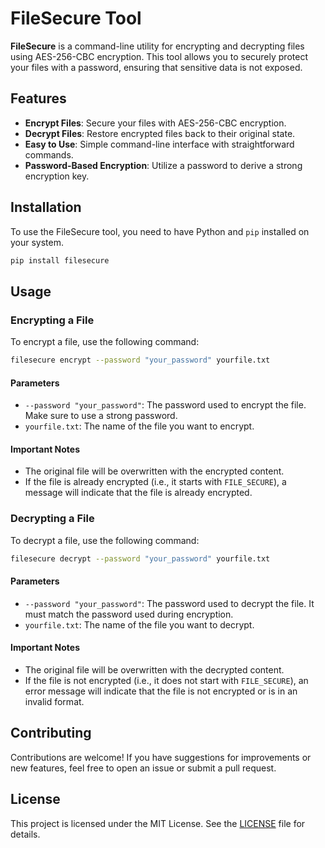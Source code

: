 # FileSecure Tool

**FileSecure** is a command-line utility for encrypting and decrypting files using AES-256-CBC encryption. This tool allows you to securely protect your files with a password, ensuring that sensitive data is not exposed.

## Features

- **Encrypt Files**: Secure your files with AES-256-CBC encryption.
- **Decrypt Files**: Restore encrypted files back to their original state.
- **Easy to Use**: Simple command-line interface with straightforward commands.
- **Password-Based Encryption**: Utilize a password to derive a strong encryption key.

## Installation

To use the FileSecure tool, you need to have Python and `pip` installed on your system.

```bash
pip install filesecure
```

## Usage

### Encrypting a File

To encrypt a file, use the following command:

```bash
filesecure encrypt --password "your_password" yourfile.txt
```
#### Parameters

- `--password "your_password"`: The password used to encrypt the file. Make sure to use a strong password.
- `yourfile.txt`: The name of the file you want to encrypt.

#### Important Notes

- The original file will be overwritten with the encrypted content.
- If the file is already encrypted (i.e., it starts with `FILE_SECURE`), a message will indicate that the file is already encrypted.

### Decrypting a File

To decrypt a file, use the following command:

```bash
filesecure decrypt --password "your_password" yourfile.txt
```

#### Parameters

- `--password "your_password"`: The password used to decrypt the file. It must match the password used during encryption.
- `yourfile.txt`: The name of the file you want to decrypt.

#### Important Notes

- The original file will be overwritten with the decrypted content.
- If the file is not encrypted (i.e., it does not start with `FILE_SECURE`), an error message will indicate that the file is not encrypted or is in an invalid format.

## Contributing

Contributions are welcome! If you have suggestions for improvements or new features, feel free to open an issue or submit a pull request.

## License

This project is licensed under the MIT License. See the [LICENSE](LICENSE) file for details.